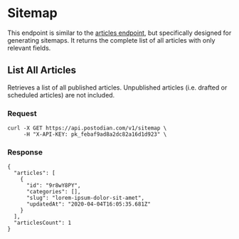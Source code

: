 # Sitemap

This endpoint is similar to the [articles endpoint](https://postodian.com/docs/articles), but specifically designed for generating sitemaps. It returns the complete list of all articles with only relevant fields.

## List All Articles

Retrieves a list of all published articles. Unpublished articles (i.e. drafted or scheduled articles) are not included.

### Request

```
curl -X GET https://api.postodian.com/v1/sitemap \
     -H "X-API-KEY: pk_febaf9ad8a2dc82a16d1d923" \
```

### Response

```
{
  "articles": [
    {
      "id": "9r8wY8PY",
      "categories": [],
      "slug": "lorem-ipsum-dolor-sit-amet",
      "updatedAt": "2020-04-04T16:05:35.681Z"
    }
  ],
  "articlesCount": 1
}
```

